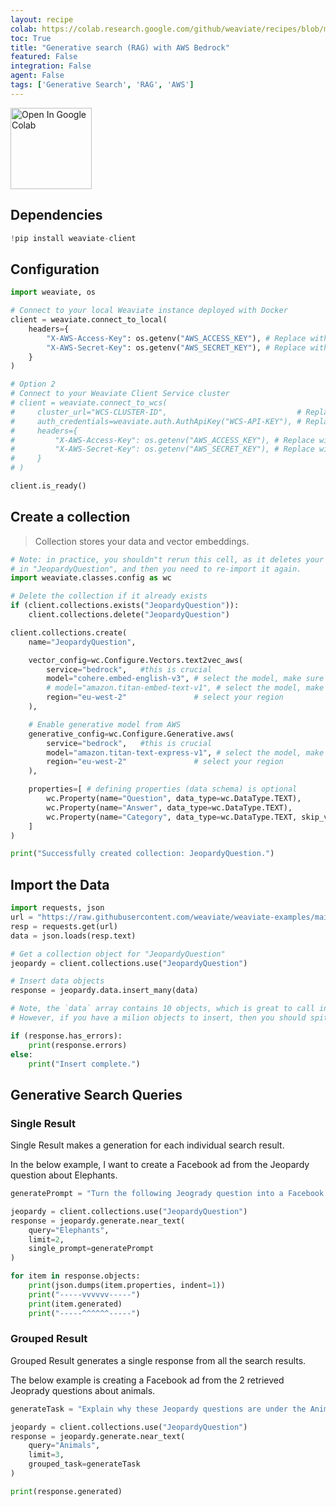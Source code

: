 ```yaml
---
layout: recipe
colab: https://colab.research.google.com/github/weaviate/recipes/blob/main/weaviate-features/generative-search/generative_search_aws_bedrock.ipynb
toc: True
title: "Generative search (RAG) with AWS Bedrock"
featured: False
integration: False
agent: False
tags: ['Generative Search', 'RAG', 'AWS']
---
```

<a href="https://colab.research.google.com/github/weaviate/recipes/blob/main/weaviate-features/generative-search/generative_search_aws_bedrock.ipynb" target="_blank">
  <img src="https://img.shields.io/badge/Open%20in-Colab-4285F4?style=flat&logo=googlecolab&logoColor=white" alt="Open In Google Colab" width="130"/>
</a>

## Dependencies

```python
!pip install weaviate-client
```

## Configuration

```python
import weaviate, os

# Connect to your local Weaviate instance deployed with Docker
client = weaviate.connect_to_local(
    headers={
        "X-AWS-Access-Key": os.getenv("AWS_ACCESS_KEY"), # Replace with your AWS access key - recommended: use env var
        "X-AWS-Secret-Key": os.getenv("AWS_SECRET_KEY"), # Replace with your AWS secret key - recommended: use env var
    }
)

# Option 2
# Connect to your Weaviate Client Service cluster
# client = weaviate.connect_to_wcs(
#     cluster_url="WCS-CLUSTER-ID",                             # Replace with your WCS cluster ID
#     auth_credentials=weaviate.auth.AuthApiKey("WCS-API-KEY"), # Replace with your WCS API KEY - recommended: use env var
#     headers={
#         "X-AWS-Access-Key": os.getenv("AWS_ACCESS_KEY"), # Replace with your AWS access key - recommended: use env var
#         "X-AWS-Secret-Key": os.getenv("AWS_SECRET_KEY"), # Replace with your AWS secret key - recommended: use env var
#     }
# )

client.is_ready()
```

## Create a collection
> Collection stores your data and vector embeddings.

```python
# Note: in practice, you shouldn"t rerun this cell, as it deletes your data
# in "JeopardyQuestion", and then you need to re-import it again.
import weaviate.classes.config as wc

# Delete the collection if it already exists
if (client.collections.exists("JeopardyQuestion")):
    client.collections.delete("JeopardyQuestion")

client.collections.create(
    name="JeopardyQuestion",

    vector_config=wc.Configure.Vectors.text2vec_aws(
        service="bedrock",   #this is crucial
        model="cohere.embed-english-v3", # select the model, make sure it is enabled for your account
        # model="amazon.titan-embed-text-v1", # select the model, make sure it is enabled for your account
        region="eu-west-2"               # select your region
    ),

    # Enable generative model from AWS
    generative_config=wc.Configure.Generative.aws(
        service="bedrock",   #this is crucial
        model="amazon.titan-text-express-v1", # select the model, make sure it is enabled for your account
        region="eu-west-2"               # select your region
    ),

    properties=[ # defining properties (data schema) is optional
        wc.Property(name="Question", data_type=wc.DataType.TEXT),
        wc.Property(name="Answer", data_type=wc.DataType.TEXT),
        wc.Property(name="Category", data_type=wc.DataType.TEXT, skip_vectorization=True),
    ]
)

print("Successfully created collection: JeopardyQuestion.")
```

## Import the Data

```python
import requests, json
url = "https://raw.githubusercontent.com/weaviate/weaviate-examples/main/jeopardy_small_dataset/jeopardy_tiny.json"
resp = requests.get(url)
data = json.loads(resp.text)

# Get a collection object for "JeopardyQuestion"
jeopardy = client.collections.use("JeopardyQuestion")

# Insert data objects
response = jeopardy.data.insert_many(data)

# Note, the `data` array contains 10 objects, which is great to call insert_many with.
# However, if you have a milion objects to insert, then you should spit them into smaller batches (i.e. 100-1000 per insert)

if (response.has_errors):
    print(response.errors)
else:
    print("Insert complete.")
```

## Generative Search Queries

### Single Result

Single Result makes a generation for each individual search result.

In the below example, I want to create a Facebook ad from the Jeopardy question about Elephants.

```python
generatePrompt = "Turn the following Jeogrady question into a Facebook Ad: {question}"

jeopardy = client.collections.use("JeopardyQuestion")
response = jeopardy.generate.near_text(
    query="Elephants",
    limit=2,
    single_prompt=generatePrompt
)

for item in response.objects:
    print(json.dumps(item.properties, indent=1))
    print("-----vvvvvv-----")
    print(item.generated)
    print("-----^^^^^^-----")
```

### Grouped Result

Grouped Result generates a single response from all the search results.

The below example is creating a Facebook ad from the 2 retrieved Jeoprady questions about animals.

```python
generateTask = "Explain why these Jeopardy questions are under the Animals category."

jeopardy = client.collections.use("JeopardyQuestion")
response = jeopardy.generate.near_text(
    query="Animals",
    limit=3,
    grouped_task=generateTask
)

print(response.generated)
```

